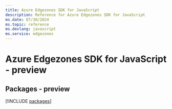 ```yaml
---
title: Azure Edgezones SDK for JavaScript
description: Reference for Azure Edgezones SDK for JavaScript
ms.date: 07/30/2024
ms.topic: reference
ms.devlang: javascript
ms.service: edgezones
---
```

# Azure Edgezones SDK for JavaScript - preview
## Packages - preview
[!INCLUDE [packages](edgezones-index.md)]